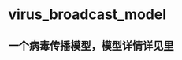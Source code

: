 # virus_broadcast_model

## 一个病毒传播模型，模型详情详见[里](*https://github.com/jpbirdy/virus_broadcast_model/blob/master/virus_ann.ipynb)